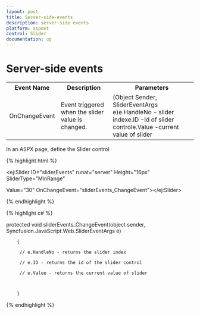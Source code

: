 ```yaml
---
layout: post
title: Server-side-events
description: server-side events
platform: aspnet
control: Slider
documentation: ug
---
```


# Server-side events

<table>
<tr>
<th>
Event Name</th><th>
Description</th><th>
Parameters </th></tr>
<tr>
<td>
OnChangeEvent</td><td>
Event triggered when the slider value is changed.</td><td>
(Object Sender, SliderEventArgs e)e.HandleNo - slider indexe.ID -Id of slider controle.Value -current value of slider</td></tr>
</table>


In an ASPX page, define the Slider control 



{% highlight html %}



<ej:Slider ID="sliderEvents" runat="server" Height="16px" SliderType="MinRange" 

Value="30" OnChangeEvent="sliderEvents_ChangeEvent"></ej:Slider>





{% endhighlight %}



{% highlight c# %}



protected void sliderEvents_ChangeEvent(object sender, Syncfusion.JavaScript.Web.SliderEventArgs e)

        {

         // e.HandleNo - returns the slider index

         // e.ID - returns the id of the slider control

         // e.Value - returns the current value of slider 



        }



{% endhighlight %}



